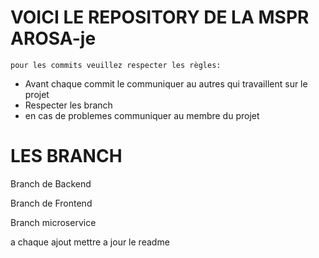 # VOICI LE REPOSITORY DE LA MSPR AROSA-je

    pour les commits veuillez respecter les règles: 

-   Avant chaque commit le communiquer au autres qui travaillent sur le projet 
-   Respecter les branch 
-   en cas de problemes communiquer au membre du projet

# LES BRANCH    

Branch de Backend

Branch de Frontend

Branch microservice 

a chaque ajout mettre a jour le readme

